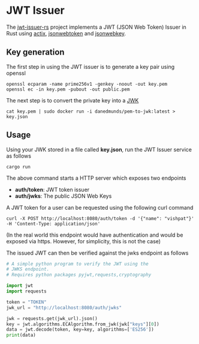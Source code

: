 # JWT Issuer 

The [jwt-issuer-rs](https://github.com/vishpat/jwt-issuer-rs) project implements a JWT (JSON Web Token) Issuer in Rust using [actix](https://actix.rs/), [jsonwebtoken](https://crates.io/crates/jsonwebtoken) and [jsonwebkey](https://crates.io/crates/jsonwebkey).

## Key generation

The first step in using the JWT issuer is to generate a key pair using openssl

```
openssl ecparam -name prime256v1 -genkey -noout -out key.pem
openssl ec -in key.pem -pubout -out public.pem
```

The next step is to convert the private key into a [JWK](https://datatracker.ietf.org/doc/html/rfc7517)

```
cat key.pem | sudo docker run -i danedmunds/pem-to-jwk:latest > key.json
```

## Usage 

Using your JWK stored in a file called **key.json**, run the JWT Issuer service as follows

```
cargo run
```

The above command starts a HTTP server which exposes two endpoints

- **auth/token**: JWT token issuer
- **auth/jwks**: The public JSON Web Keys

A JWT token for a user can be requested using the following curl command

```
curl -X POST http://localhost:8080/auth/token -d '{"name": "vishpat"}' -H 'Content-Type: application/json'
```
(In the real world this endpoint would have authentication and would be exposed via https. However, for simplicity, this is not the case)

The issued JWT can then be verified against the jwks endpoint as follows

```python
# A simple python program to verify the JWT using the 
# JWKS endpoint. 
# Requires python packages pyjwt,requests,cryptography

import jwt
import requests

token = "TOKEN"
jwk_url = "http://localhost:8080/auth/jwks"

jwk = requests.get(jwk_url).json()
key = jwt.algorithms.ECAlgorithm.from_jwk(jwk["keys"][0])
data = jwt.decode(token, key=key, algorithms=['ES256'])
print(data)
```